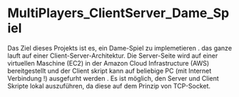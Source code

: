 # MultiPlayers_ClientServer_Dame_Spiel
Das Ziel dieses Projekts ist es, ein Dame-Spiel  zu implemetieren . das ganze lauft  auf einer Client-Server-Architektur. Die Server-Seite  wird auf einer virtuellen Maschine (EC2) in der Amazon Cloud Infrastructure (AWS) bereitgestellt und  der Client skript kann auf beliebige PC (mit Internet Verbindung !) ausgefurht werden . Es ist möglich, den  Server und Client Skripte lokal auszuführen, da diese auf dem Prinzip von TCP-Socket.
